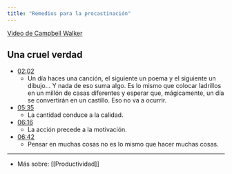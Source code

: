 ```yaml
---
title: "Remedios para la procastinación"
---
```


[Video de Campbell Walker](https://www.youtube.com/watch?v=M6NsEDwHHiE)

## Una cruel verdad
- [02:02](https://www.youtube.com/watch?v=M6NsEDwHHiE#t=122) 
	- Un día haces una canción, el siguiente un poema y el siguiente un dibujo... Y nada de eso suma algo.
	  Es lo mismo que colocar ladrillos en un millón de casas diferentes y esperar que, mágicamente, un día se convertirán en un castillo.
	  Eso no va a ocurrir.
- [05:35](https://www.youtube.com/watch?v=M6NsEDwHHiE#t=335) 
	- La cantidad conduce a la calidad.
- [06:16](https://www.youtube.com/watch?v=M6NsEDwHHiE#t=376) 
	- La acción precede a la motivación.
- [06:42](https://www.youtube.com/watch?v=M6NsEDwHHiE#t=402) 
	- Pensar en muchas cosas no es lo mismo que hacer muchas cosas.

***
- Más sobre: [[Productividad]]
